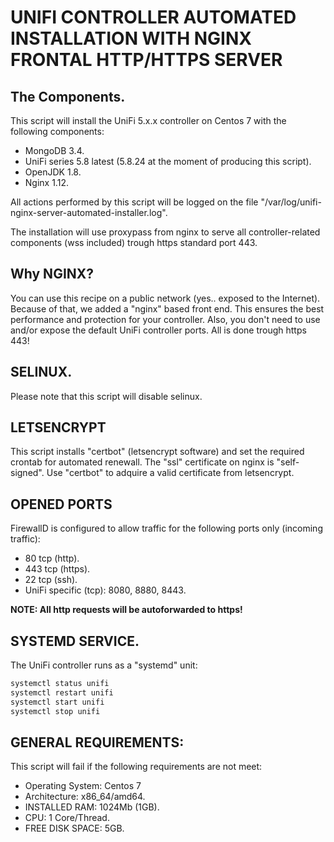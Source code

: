 # UNIFI CONTROLLER AUTOMATED INSTALLATION WITH NGINX FRONTAL HTTP/HTTPS SERVER

## The Components.

This script will install the UniFi 5.x.x controller on Centos 7 with the following components:

- MongoDB 3.4.
- UniFi series 5.8 latest (5.8.24 at the moment of producing this script).
- OpenJDK 1.8.
- Nginx 1.12.

All actions performed by this script will be logged on the file "/var/log/unifi-nginx-server-automated-installer.log".

The installation will use proxypass from nginx to serve all controller-related components (wss included) trough https standard port 443.

## Why NGINX?

You can use this recipe on a public network (yes.. exposed to the Internet). Because of that, we added a "nginx" based front end. This ensures the best performance and protection for your controller. Also, you don't need to use and/or expose the default UniFi controller ports. All is done trough https 443!

## SELINUX.

Please note that this script will disable selinux.

## LETSENCRYPT

This script installs "certbot" (letsencrypt software) and set the required crontab for automated renewall. The "ssl" certificate on nginx is "self-signed". Use "certbot" to adquire a valid certificate from letsencrypt.

## OPENED PORTS

FirewallD is configured to allow traffic for the following ports only (incoming traffic):

- 80 tcp (http).
- 443 tcp (https).
- 22 tcp (ssh).
- UniFi specific (tcp): 8080, 8880, 8443.

**NOTE: All http requests will be autoforwarded to https!**

## SYSTEMD SERVICE.

The UniFi controller runs as a "systemd" unit:

```bash
systemctl status unifi
systemctl restart unifi
systemctl start unifi
systemctl stop unifi
```

## GENERAL REQUIREMENTS:

This script will fail if the following requirements are not meet:

- Operating System: Centos 7
- Architecture: x86_64/amd64.
- INSTALLED RAM: 1024Mb (1GB).
- CPU: 1 Core/Thread.
- FREE DISK SPACE: 5GB.